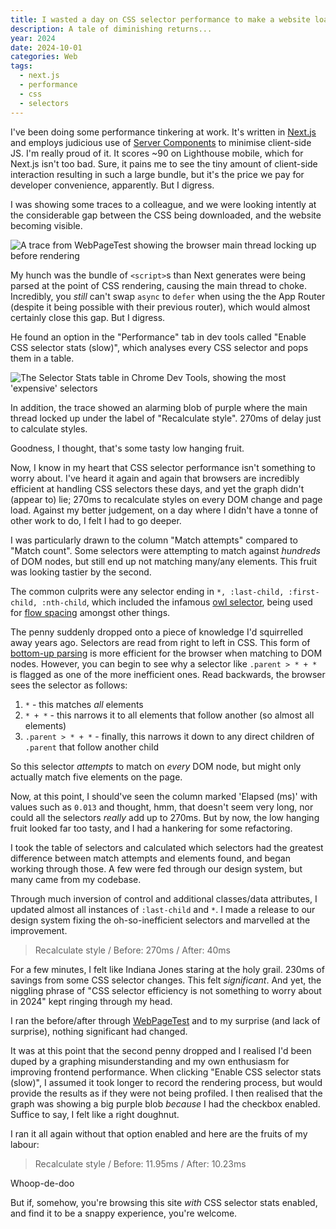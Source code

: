 ```yaml
---
title: I wasted a day on CSS selector performance to make a website load 2ms faster
description: A tale of diminishing returns...
year: 2024
date: 2024-10-01
categories: Web
tags:
  - next.js
  - performance
  - css
  - selectors
---
```


I've been doing some performance tinkering at work. It's written in [Next.js](https://nextjs.org/) and employs judicious use of [Server Components](https://nextjs.org/docs/app/building-your-application/rendering/server-components) to minimise client-side JS. I'm really proud of it. It scores ~90 on Lighthouse mobile, which for Next.js isn't too bad. Sure, it pains me to see the tiny amount of client-side interaction resulting in such a large bundle, but it's the price we pay for developer convenience, apparently. But I digress.

I was showing some traces to a colleague, and we were looking intently at the considerable gap between the CSS being downloaded, and the website becoming visible.

![A trace from WebPageTest showing the browser main thread locking up before rendering](/images/blog/waterfall.png)

My hunch was the bundle of `<script>`s than Next generates were being parsed at the point of CSS rendering, causing the main thread to choke. Incredibly, you _still_ can't swap `async` to `defer` when using the the App Router (despite it being possible with their previous router), which would almost certainly close this gap. But I digress.

He found an option in the "Performance" tab in dev tools called "Enable CSS selector stats (slow)", which analyses every CSS selector and pops them in a table.

![The Selector Stats table in Chrome Dev Tools, showing the most 'expensive' selectors](/images/blog/selectors.png)

In addition, the trace showed an alarming blob of purple where the main thread locked up under the label of "Recalculate style". 270ms of delay just to calculate styles.

Goodness, I thought, that's some tasty low hanging fruit.

Now, I know in my heart that CSS selector performance isn't something to worry about. I've heard it again and again that browsers are incredibly efficient at handling CSS selectors these days, and yet the graph didn't (appear to) lie; 270ms to recalculate styles on every DOM change and page load. Against my better judgement, on a day where I didn't have a tonne of other work to do, I felt I had to go deeper.


I was particularly drawn to the column "Match attempts" compared to "Match count". Some selectors were attempting to match against _hundreds_ of DOM nodes, but still end up not matching many/any elements. This fruit was looking tastier by the second.

The common culprits were any selector ending in `*, :last-child, :first-child, :nth-child`, which included the infamous [owl selector](https://alistapart.com/article/axiomatic-css-and-lobotomized-owls/), being used for [flow spacing](https://piccalil.li/blog/my-favourite-3-lines-of-css/) amongst other things.

The penny suddenly dropped onto a piece of knowledge I'd squirrelled away years ago. Selectors are read from right to left in CSS. This form of [bottom-up parsing](https://en.wikipedia.org/wiki/Bottom-up_parsing) is more efficient for the browser when matching to DOM nodes. However, you can begin to see why a selector like `.parent > * + *` is flagged as one of the more inefficient ones. Read backwards, the browser sees the selector as follows:

1. `*` - this matches *all* elements
2. `* + *` - this narrows it to all elements that follow another (so almost all elements)
3. `.parent > * + *` - finally, this narrows it down to any direct children of `.parent` that follow another child

So this selector _attempts_ to match on _every_ DOM node, but might only actually match five elements on the page.

Now, at this point, I should've seen the column marked 'Elapsed (ms)' with values such as `0.013` and thought, hmm, that doesn't seem very long, nor could all the selectors _really_ add up to 270ms. But by now, the low hanging fruit looked far too tasty, and I had a hankering for some refactoring.

I took the table of selectors and calculated which selectors had the greatest difference between match attempts and elements found, and began working through those. A few were fed through our design system, but many came from my codebase.

Through much inversion of control and additional classes/data attributes, I updated almost all instances of `:last-child` and `*`. I made a release to our design system fixing the oh-so-inefficient selectors and marvelled at the improvement.

> Recalculate style /
> Before: 270ms / 
> After: 40ms

For a few minutes, I felt like Indiana Jones staring at the holy grail. 230ms of savings from some CSS selector changes. This felt _significant_. And yet, the niggling phrase of "CSS selector efficiency is not something to worry about in 2024" kept ringing through my head.

I ran the before/after through [WebPageTest](https://webpagetest.org/) and to my surprise (and lack of surprise), nothing significant had changed.

It was at this point that the second penny dropped and I realised I'd been duped by a graphing misunderstanding and my own enthusiasm for improving frontend performance. When clicking "Enable CSS selector stats (slow)", I assumed it took longer to record the rendering process, but would provide the results as if they were not being profiled. I then realised that the graph was showing a big purple blob _because_ I had the checkbox enabled. Suffice to say, I felt like a right doughnut.

I ran it all again without that option enabled and here are the fruits of my labour:

> Recalculate style /
> Before: 11.95ms / 
> After: 10.23ms

Whoop-de-doo

But if, somehow, you're browsing this site *with* CSS selector stats enabled, and find it to be a snappy experience, you're welcome.
